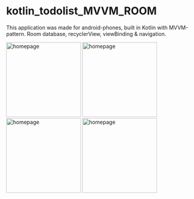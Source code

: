 # kotlin_todolist_MVVM_ROOM

This application was made for android-phones, built in Kotlin with MVVM-pattern. Room database, recyclerView, viewBinding & navigation.

<img src="https://user-images.githubusercontent.com/90385724/193014471-fa803a76-fa49-467c-848d-9e3d3ddd727f.png" alt="homepage" width="200" flex=1/> <img src="https://user-images.githubusercontent.com/90385724/193014469-e46f28c6-2b5d-4500-a3e8-0375861a7130.png" alt="homepage" width="200" flex=1/> <img src="https://user-images.githubusercontent.com/90385724/193014467-17ff38cd-728d-4bc4-88ea-769f69f77790.png" alt="homepage" width="200" flex=1/> <img src="https://user-images.githubusercontent.com/90385724/193014473-64db4c0e-67fa-4c8e-a7c7-82caf05b4f09.png" alt="homepage" width="200" flex=1/>
